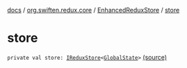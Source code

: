 [docs](../../index.md) / [org.swiften.redux.core](../index.md) / [EnhancedReduxStore](index.md) / [store](./store.md)

# store

`private val store: `[`IReduxStore`](../-i-redux-store.md)`<`[`GlobalState`](index.md#GlobalState)`>` [(source)](https://github.com/protoman92/KotlinRedux/tree/master/common/common-core/src/main/kotlin/org/swiften/redux/core/Middleware.kt#L33)